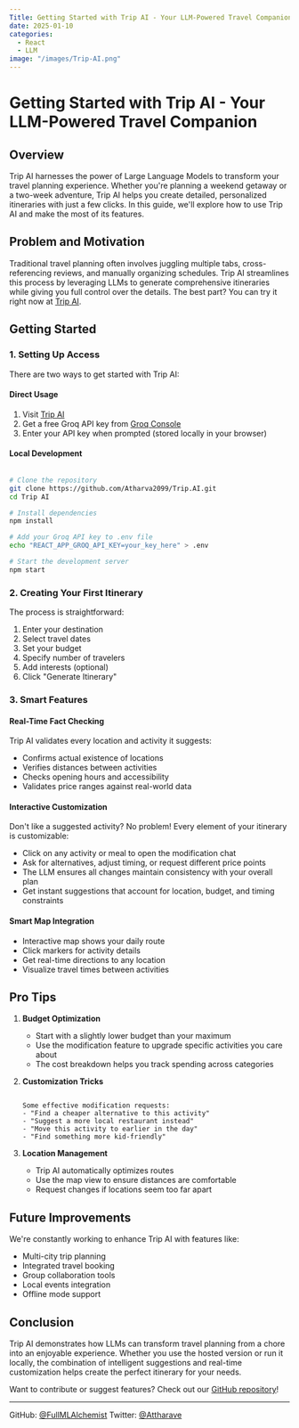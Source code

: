 ```yaml
---
Title: Getting Started with Trip AI - Your LLM-Powered Travel Companion
date: 2025-01-10
categories:
  - React
  - LLM
image: "/images/Trip-AI.png"
---
```


# Getting Started with Trip AI - Your LLM-Powered Travel Companion

## Overview
Trip AI harnesses the power of Large Language Models to transform your travel planning experience. Whether you're planning a weekend getaway or a two-week adventure, Trip AI helps you create detailed, personalized itineraries with just a few clicks. In this guide, we'll explore how to use Trip AI and make the most of its features.

## Problem and Motivation
Traditional travel planning often involves juggling multiple tabs, cross-referencing reviews, and manually organizing schedules. Trip AI streamlines this process by leveraging LLMs to generate comprehensive itineraries while giving you full control over the details. The best part? You can try it right now at [Trip AI](https://atharva2099.github.io/Trip.AI/).

## Getting Started

### 1. Setting Up Access
There are two ways to get started with Trip AI:

#### Direct Usage
1. Visit [Trip AI](https://atharva2099.github.io/Trip.AI/)
2. Get a free Groq API key from [Groq Console](https://console.groq.com/keys)
3. Enter your API key when prompted (stored locally in your browser)

#### Local Development
```bash

# Clone the repository
git clone https://github.com/Atharva2099/Trip.AI.git
cd Trip AI

# Install dependencies
npm install

# Add your Groq API key to .env file
echo "REACT_APP_GROQ_API_KEY=your_key_here" > .env

# Start the development server
npm start

```

### 2. Creating Your First Itinerary
The process is straightforward:

1. Enter your destination
2. Select travel dates
3. Set your budget
4. Specify number of travelers
5. Add interests (optional)
6. Click "Generate Itinerary"

### 3. Smart Features

#### Real-Time Fact Checking
Trip AI validates every location and activity it suggests:
- Confirms actual existence of locations
- Verifies distances between activities
- Checks opening hours and accessibility
- Validates price ranges against real-world data

#### Interactive Customization
Don't like a suggested activity? No problem! Every element of your itinerary is customizable:
- Click on any activity or meal to open the modification chat
- Ask for alternatives, adjust timing, or request different price points
- The LLM ensures all changes maintain consistency with your overall plan
- Get instant suggestions that account for location, budget, and timing constraints

#### Smart Map Integration
- Interactive map shows your daily route
- Click markers for activity details
- Get real-time directions to any location
- Visualize travel times between activities

## Pro Tips

1. **Budget Optimization**
   - Start with a slightly lower budget than your maximum
   - Use the modification feature to upgrade specific activities you care about
   - The cost breakdown helps you track spending across categories

2. **Customization Tricks**
   ```text
   
   Some effective modification requests:
   - "Find a cheaper alternative to this activity"
   - "Suggest a more local restaurant instead"
   - "Move this activity to earlier in the day"
   - "Find something more kid-friendly"
   
   ```

3. **Location Management**
   - Trip AI automatically optimizes routes
   - Use the map view to ensure distances are comfortable
   - Request changes if locations seem too far apart

## Future Improvements
We're constantly working to enhance Trip AI with features like:
- Multi-city trip planning
- Integrated travel booking
- Group collaboration tools
- Local events integration
- Offline mode support

## Conclusion
Trip AI demonstrates how LLMs can transform travel planning from a chore into an enjoyable experience. Whether you use the hosted version or run it locally, the combination of intelligent suggestions and real-time customization helps create the perfect itinerary for your needs.

Want to contribute or suggest features? Check out our [GitHub repository](https://github.com/Atharva2099/Trip.AI)!

---
GitHub: [@FullMLAlchemist](https://github.com/Atharva2099)
Twitter: [@Attharave](https://x.com/attharave)
